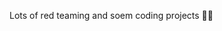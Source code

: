 Lots of red teaming and soem coding projects 👻👾

<!---
Dav3-cloud/Dav3-cloud is a ✨ special ✨ repository because its `README.md` (this file) appears on your GitHub profile.
You can click the Preview link to take a look at your changes.
--->
